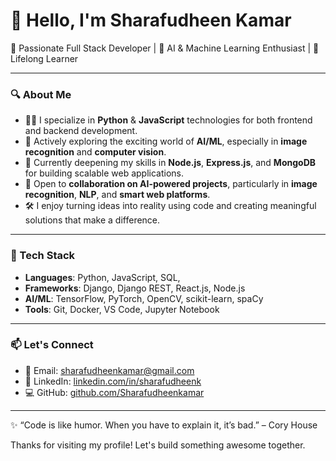 # 👋 Hello, I'm Sharafudheen Kamar

🚀 Passionate Full Stack Developer | 🤖 AI & Machine Learning Enthusiast | 🧠 Lifelong Learner

---

### 🔍 About Me

- 🧑‍💻 I specialize in **Python** & **JavaScript** technologies for both frontend and backend development.
- 👀 Actively exploring the exciting world of **AI/ML**, especially in **image recognition** and **computer vision**.
- 🌱 Currently deepening my skills in **Node.js**, **Express.js**, and **MongoDB** for building scalable web applications.
- 🤝 Open to **collaboration on AI-powered projects**, particularly in **image recognition**, **NLP**, and **smart web platforms**.
- 🛠️ I enjoy turning ideas into reality using code and creating meaningful solutions that make a difference.

---

### 🧰 Tech Stack

- **Languages**: Python, JavaScript, SQL,
- **Frameworks**: Django, Django REST, React.js, Node.js
- **AI/ML**: TensorFlow, PyTorch, OpenCV, scikit-learn, spaCy
- **Tools**: Git, Docker, VS Code, Jupyter Notebook

---

### 📫 Let's Connect

- 📧 Email: [sharafudheenkamar@gmail.com](mailto:sharafudheenkamar@gmail.com)
- 🔗 LinkedIn: [linkedin.com/in/sharafudheenk](https://www.linkedin.com/in/sharafudheenk)
- 💻 GitHub: [github.com/Sharafudheenkamar](https://github.com/Sharafudheenkamar)

---

✨ “Code is like humor. When you have to explain it, it’s bad.” – Cory House

Thanks for visiting my profile! Let's build something awesome together.
